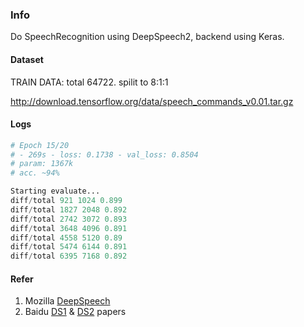 ### Info
Do SpeechRecognition using DeepSpeech2,  backend using Keras.

#### Dataset
TRAIN DATA: total 64722. spilit to 8:1:1

http://download.tensorflow.org/data/speech_commands_v0.01.tar.gz


#### Logs
```python
# Epoch 15/20
# - 269s - loss: 0.1738 - val_loss: 0.8504
# param: 1367k
# acc. ~94%

Starting evaluate...
diff/total 921 1024 0.899
diff/total 1827 2048 0.892
diff/total 2742 3072 0.893
diff/total 3648 4096 0.891
diff/total 4558 5120 0.89
diff/total 5474 6144 0.891
diff/total 6395 7168 0.892
```

#### Refer
1. Mozilla [DeepSpeech](https://github.com/mozilla/DeepSpeech)
2. Baidu [DS1](https://arxiv.org/abs/1412.5567) & [DS2](https://arxiv.org/abs/1512.02595) papers

